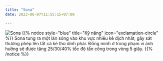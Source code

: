 ```yaml
---
title: "Sona"
date: 2023-06-07T11:55:15+07:00

---
```

![Sona](https://storage.googleapis.com/www.publish.nocodesites.co.uk/prod/2542/files/fad64f978741e47e1fb466295094f1444895865f53f457878aa72a841794c9371f870e0a344f471f3582eb1f9ab9bad285b2e09a18d58547feb1f5dc12b2a6ce.png)
{{% notice style="blue" title="Kỹ năng" icon="exclamation-circle" %}}
Sona tung ra một làn sóng vào khu vực nhiều kẻ địch nhất, gây sát thương phép lên tất cả kẻ thù dính phải. Đồng minh ở trong phạm vi ảnh hưởng sẽ được tăng 25/30/40% tốc độ tấn công trong vòng 5 giây.
{{% /notice %}}